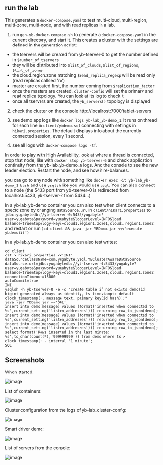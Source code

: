 ## run the lab

This generates a `docker-compose.yaml` to test multi-cloud, multi-region, multi-zone, multi-node, and with read replicas in a lab.

1. run `gen-yb-docker-compose.sh` to generate a `docker-compose.yaml` in the current directory, and start it. This creates a cluster with the settings are defined in the generation script:
 - the tservers will be created from yb-tserver-0 to get the number defined in `$number_of_tservers`
 - they will be distributed into `$list_of_clouds`, `$list_of_regions`, `$list_of_zones`
 - the cloud.region.zone matching `$read_replica_regexp` will be read only (read replicas callsed 'ro')
 - master are created first, the number coming from `$replication_factor`
 - once the masters are created, `cluster-config` will set the primary and read replica topology. You can look at its log to check it
 - once all tservers are created, the `yb_servers()` topology is displayed

2. check the cluster on the console http://localhost:7000/tablet-servers

3. see demo app logs like `docker logs yb-lab_yb-demo_1`. It runs on thread for each line in `client/ybdemo.sql` connecting with settings in `hikari.properties`. The default displays info about the currently connected session, every 1 second. 

4. see all logs with `docker-compose logs -tf`. 

In order to play with High Availability, look at where a thread is connected, stop that node, like with `docker stop yb-tserver-6` and check application continuity from the yb-lab_yb-demo_n logs. And the console to see the new leader election. Restart the node, and see how it re-balances.

you can go to any node with something like `docker exec -it yb-lab_yb-demo_1 bash` and use `ysqlsh` like you would use `psql`. You can also connect to a node (the 5433 port from yb-tserver-0 is redirected from localhost:5433, yb-tserver-2 from 5434...)

In a yb-lab_yb-demo container you can also test when client connects to a specic zone by changing `dataSource.url` in `client/hikari.properties` to `jdbc:yugabytedb://yb-tserver-0:5433/yugabyte?user=yugabyte&password=yugabyte&loggerLevel=INFO&load-balance=true&topology-keys=cloud1.region1.zone1,cloud1.region1.zone2` and restart or run `(cd client && java -jar YBDemo.jar <<<"execute ybdemo(1)")`

In a yb-lab_yb-demo container you can also test writes:
```
cd client
cat > hikari.properties <<'INI'
dataSourceClassName=com.yugabyte.ysql.YBClusterAwareDataSource
dataSource.url=jdbc:yugabytedb://yb-tserver-0:5433/yugabyte?user=yugabyte&password=yugabyte&loggerLevel=INFO&load-balance=true&topology-keys=cloud1.region1.zone1,cloud1.region1.zone2
connectionTimeout=15000
autoCommit=true
INI
ysqlsh -h yb-tserver-0 -e -c "create table if not exists demo(id bigint generated always as identity, ts timestamptz default clock_timestamp(), message text, primary key(id hash));"
java -jar YBDemo.jar <<'SQL'
insert into demo(message) values (format('inserted when connected to %s',current_setting('listen_addresses'))) returning row_to_json(demo);
insert into demo(message) values (format('inserted when connected to %s',current_setting('listen_addresses'))) returning row_to_json(demo);
insert into demo(message) values (format('inserted when connected to %s',current_setting('listen_addresses'))) returning row_to_json(demo);
select format('Rows inserted in the last minute: %s',to_char(count(*),'999999999')) from demo where ts > clock_timestamp() - interval '1 minute';
SQL
```

## Screenshots

When started:

![image](https://user-images.githubusercontent.com/33070466/150552326-9d48f8d6-be31-405f-9506-2d7af65c6c49.png)

List of containers:

![image](https://user-images.githubusercontent.com/33070466/150541577-065967bc-4069-4eed-b939-3ac9a7d45bd5.png)

Cluster configuration from the logs of yb-lab_cluster-config:

![image](https://user-images.githubusercontent.com/33070466/150541630-c15da94d-e2a2-4492-a95c-0502d34109c2.png)

Smart driver demo:

![image](https://user-images.githubusercontent.com/33070466/150541806-2fba911b-c565-4cfc-a3f1-8edac6a3084d.png)

List of servers from the console:

![image](https://user-images.githubusercontent.com/33070466/150541890-b67e2540-9526-41fa-81a0-206831deb30a.png)


